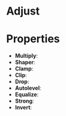 # Adjust


# Properties

- **Multiply**: 
- **Shaper**: 
- **Clamp**: 
- **Clip**: 
- **Drop**: 
- **Autolevel**: 
- **Equalize**: 
- **Strong**: 
- **Invert**: 



